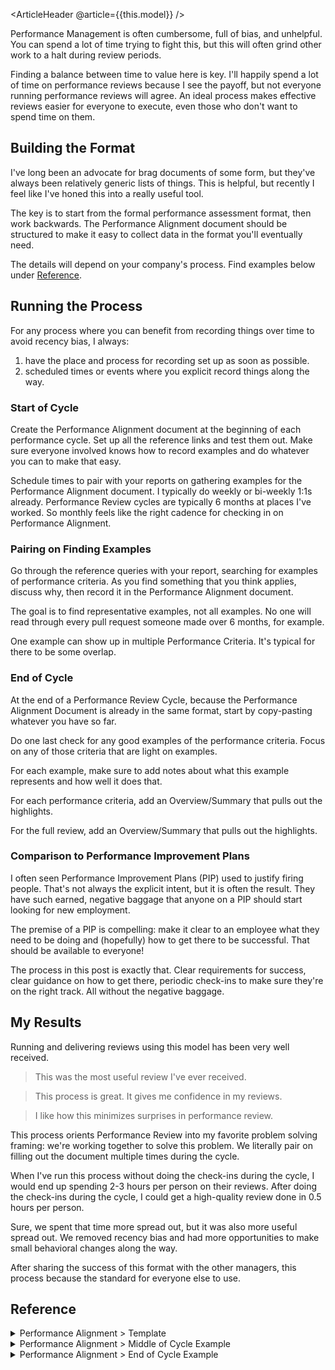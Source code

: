<ArticleHeader @article={{this.model}} />

Performance Management is often cumbersome, full of bias, and unhelpful. You can spend a lot of time trying to fight this, but this will often grind other work to a halt during review periods.

Finding a balance between time to value here is key. I'll happily spend a lot of time on performance reviews because I see the payoff, but not everyone running performance reviews will agree. An ideal process makes effective reviews easier for everyone to execute, even those who don't want to spend time on them.


## Building the Format

I've long been an advocate for brag documents of some form, but they've always been relatively generic lists of things. This is helpful, but recently I feel like I've honed this into a really useful tool.

The key is to start from the formal performance assessment format, then work backwards. The Performance Alignment document should be structured to make it easy to collect data in the format you'll eventually need.

The details will depend on your company's process. Find examples below under [Reference](#reference).


## Running the Process

For any process where you can benefit from recording things over time to avoid recency bias, I always:

1. have the place and process for recording set up as soon as possible.
1. scheduled times or events where you explicit record things along the way.


### Start of Cycle

Create the Performance Alignment document at the beginning of each performance cycle. Set up all the reference links and test them out. Make sure everyone involved knows how to record examples and do whatever you can to make that easy.

Schedule times to pair with your reports on gathering examples for the Performance Alignment document. I typically do weekly or bi-weekly 1:1s already. Performance Review cycles are typically 6 months at places I've worked. So monthly feels like the right cadence for checking in on Performance Alignment.


### Pairing on Finding Examples

Go through the reference queries with your report, searching for examples of performance criteria. As you find something that you think applies, discuss why, then record it in the Performance Alignment document.

The goal is to find representative examples, not all examples. No one will read through every pull request someone made over 6 months, for example.

One example can show up in multiple Performance Criteria. It's typical for there to be some overlap.


### End of Cycle

At the end of a Performance Review Cycle, because the Performance Alignment Document is already in the same format, start by copy-pasting whatever you have so far.

Do one last check for any good examples of the performance criteria. Focus on any of those criteria that are light on examples.

For each example, make sure to add notes about what this example represents and how well it does that.

For each performance criteria, add an Overview/Summary that pulls out the highlights.

For the full review, add an Overview/Summary that pulls out the highlights.


### Comparison to Performance Improvement Plans

I often seen Performance Improvement Plans (PIP) used to justify firing people. That's not always the explicit intent, but it is often the result. They have such earned, negative baggage that anyone on a PIP should start looking for new employment.

The premise of a PIP is compelling: make it clear to an employee what they need to be doing and (hopefully) how to get there to be successful. That should be available to everyone!

The process in this post is exactly that. Clear requirements for success, clear guidance on how to get there, periodic check-ins to make sure they're on the right track. All without the negative baggage.


## My Results

Running and delivering reviews using this model has been very well received.

> This was the most useful review I've ever received.

> This process is great. It gives me confidence in my reviews.

> I like how this minimizes surprises in performance review.

This process orients Performance Review into my favorite problem solving framing: we're working together to solve this problem. We literally pair on filling out the document multiple times during the cycle.

When I've run this process without doing the check-ins during the cycle, I would end up spending 2-3 hours per person on their reviews. After doing the check-ins during the cycle, I could get a high-quality review done in 0.5 hours per person.

Sure, we spent that time more spread out, but it was also more useful spread out. We removed recency bias and had more opportunities to make small behavioral changes along the way.

After sharing the success of this format with the other managers, this process because the standard for everyone else to use.


## Reference


<details>
<summary>Performance Alignment > Template</summary>

> This template uses many placeholders for you to fill in. Everything is optional.

Reference Docs
- `link to performance management process`
- `link to leveling framework`

Previous Cycle
- `link to previous performance review`
- `summarize key points from previous performance review`

Finding your work
- `link to completed tickets/cards`
- `link to completed pull requests`
- `link to pull request reviews`
- `link to notable mentions in chat system`
- `link to documents/pages created`

### `Performance Criteria A`

> `General description of Performance Criteria A`

> `Current level's description of Performance Criteria A`

Examples
- `Project X`
  - `example 1`
- `Project Y`
  - `example 2`
- `Project Z`
  - `example 3`

Room for Improvement as `Current Level`
- `example 4`

Opportunities for Growth towards `Next Level`
- `example 5`

### `Performance Criteria B`

...
</details>


<details>
<summary>Performance Alignment > Middle of Cycle Example</summary>

*This is a realistic example of one performance criteria's notes in a performance alignment document for a Software Engineer of level L4 in the middle of a cycle.*

## Current Level: L4

### Mastery

> **General:** Job Knowledge and quality of work product
>
> **L4:** Proficient in multiple significant areas (or in one area with significant depth, for specialist roles). Work product is high-quality and elegant in its simplicity.

- Examples
    - **Project NEW FEATURE**
        - ([1](https://example.com/link-to-notion-doc)): brought clarity to the project by gathering inputs from customers, product, and design
        - ([2](https://example.com/link-to-slack-post)): considered all the options carefully, then made a decision on a path forward
        - ([3](https://example.com/link-to-linear-card)): reference for completion of this work
    - **Project WORKFLOW IMPROVEMENTS**
        - ([1](https://example.com/link-to-linear-card)): dove deep on figuring out the how the platform primitives work together at a technical level, then implemented the necessary change
    - **Project TEST COVERAGE**
        - ([1](https://example.com/link-to-linear-card)): automated a lot of our fixture management
- Room for Improvement as L4
    - (none)
- Opportunities for Growth to L5
    - (none)

### Impact

...

### Autonomy

...

### Collaboration

...

</details>


<details>
<summary>Performance Alignment > End of Cycle Example</summary>

*This is a realistic example of a performance alignment document for a Software Engineer of level L4. The full set of ladder levels don't matter for this example. This exact content is what shows up in the official review.*

### Guidance

- Read through
    - [H1 Performance Review Cycle]()
    - [Engineering Job Leveling Framework]()
- Follow your work
    - [Completed Cards by Assignment]()
    - [Completed Cards by Label]()
    - [Merged Pull Requests]()
        - `user:vercel is:pr author:EMPLOYEE is:merged merged:>=2024-02-01`
    - [Reviewed Pull Requests]()
        - `user:vercel is:pr reviewed-by:EMPLOYEE created:>=2024-02-01 -author:EMPLOYEE`
    - Search Slack [#kudos](https://vercel.slack.com/archives/CJZL9GSLR):
        - `in:#kudos after:2024-01-31 @EMPLOYEE`
    - Search Notion
        - Sort: `Created: Newest first`
        - Created By: `EMPLOYEE`
        - Date: `2024-01-31` - (today)

<br>

---

## Current Level: L4

### Mastery

> **General:** Job Knowledge and quality of work product
>
> **L4:** Proficient in multiple significant areas (or in one area with significant depth, for specialist roles). Work product is high-quality and elegant in its simplicity.

- Examples
    - **Project NEW FEATURE:** `EMPLOYEE` jumped into this already-long-running project, gained context quickly, and executed. This is one of the more complex parts of the the system that our team touches because of the implicit modeling and inferred state. `EMPLOYEE` took care to understand the system (reading code, asking questions, pairing), made great decisions about the best solution, then executed them with clarity of code and confidence via tests. ([1](https://example.com/link-to-notion-doc)) ([2](https://example.com/link-to-slack-post)) ([3](https://example.com/link-to-linear-card))
    - **Project WORKFLOW IMPROVEMENTS:** `EMPLOYEE` dove deep into the system to understand how environments, environment variables, domains, branches, and project settings work. They leveraged this to great effect when pushing back on Product and Design to accommodate how the system works now, how it needs to change incrementally over time, and where we want it to end up. ([1](https://example.com/link-to-notion-doc)) ([2](https://example.com/link-to-slack-post)) ([3](https://example.com/link-to-linear-card))
    - **Project TEST COVERAGE:** `EMPLOYEE` dove deep on the fixture management and updates part of this project. The maintenance burden from this project could have been quite high, but `EMPLOYEE` made sure we mitigated that as much as possible as soon as possible. They ensured that our fixture maintenance was considerate of the different ways different frameworks can release updates. `EMPLOYEE` also found a great solution to testing the node dimension of the matrix. ([1](https://example.com/link-to-notion-doc)) ([2](https://example.com/link-to-slack-post)) ([3](https://example.com/link-to-linear-card))
    - **Project CI/CD IMPROVEMENTS:** `EMPLOYEE` figured out how Datadog works, how their ci/cd improvements feature works, and made it happen. We now have clear reports on how often our test suites are flakey and what the failures were that we can review each week. ([1](https://example.com/link-to-linear-card))
- Room for Improvement as L4
    - (none)
- Opportunities for Growth to L5
    - work with your manager to find or make opportunities to leverage your modeling or framework expertise in more depth

**Overall:** `EMPLOYEE` is one of the most skilled engineers I've ever had the pleasure of working with. They can model the most complex systems in ways that are (as much as can be) easy to understand, easy to extend, easy to maintain, and easy to implement. At Vercel, they’ve shown this at score of 3, but I’m sure we’ll see this at a score of 4 in the future.

### Impact

> **General:** Scope of work and size of impact
>
>  **L4:** Consistently delivers multi-team impact, i.e. significantly helps multiple teams achieve their goals.

- Examples
    - **Project NEW FEATURE:** `EMPLOYEE` took over Project Lead for NEW FEATURE to finish out the bugs and complete some new scope added by leadership. This included bringing on a member of Turbo and a member of Design Engineering to execute, leading up to the Project WORKFLOW IMPROVEMENTS. This was all done outside our team mandate. ([1](https://example.com/link-to-notion-doc)) ([2](https://example.com/link-to-slack-post)) ([3](https://example.com/link-to-linear-card))
    - **Project WORKFLOW IMPROVEMENTS:** `EMPLOYEE` lead this project from pretty rough requirements to much clearer requirements, as of the end of this Performance Review cycle. This required working with Product, Design, Design Engineering, RELATED TEAMS. This was all done outside our team mandate. ([1](https://example.com/link-to-notion-doc)) ([2](https://example.com/link-to-slack-post)) ([3](https://example.com/link-to-linear-card))
    - **Project TEST COVERAGE:** `EMPLOYEE` dove deep on the fixture management and updates part of this project. The maintenance burden from this project could have been quite high, but `EMPLOYEE` made sure we mitigated that as much as possible as soon as possible. This greatly improved the coverage of `vercel/api` changes over Framework, Runtime, or Package Manager support. This helps RELATED TEAMS ship their changes more reliably. ([1](https://example.com/link-to-notion-doc)) ([2](https://example.com/link-to-slack-post)) ([3](https://example.com/link-to-linear-card))
    - **Mentorship of `TEAM MATE`:** `EMPLOYEE` has done a good job onboarding and mentoring `{TEAM MATE}` as they ramp up to the team.
- Room for Improvement as L4
    - (minor) work with your manager to ensure there are opportunities for multi-team impact
- Opportunities for Growth to L5
    - pair more with others outside the team
    - contribute to linting rule or style guide discussions
    - work with your manager to find opportunities to drive or significantly contribute to engineering-wide technical improvement initiatives

**Overall:** `EMPLOYEE`'s impact in retrospect was quite large, but that's partially due to a shift in decision about which team owns the NEW FEATURE and WORKFLOW IMPROVEMENTS stream of work. Given that explicit decision, the score could be a 4. Absent it, the score is closer to 2.5-3. In the next cycle, let's make sure there are opportunities for multi-team impact.

### Autonomy

> **General:** Level of guidance required
>
> **L4:** Identifies the right problems to solve and finds ways to solve the problem faster and with fewer resources than the norm.

- Examples
    - **Customer Support / Triage:** `EMPLOYEE` will run these to ground without oversight. There are no concerns about it being seen through to the end. ([1](https://example.com/link-to-notion-doc)) ([2](https://example.com/link-to-linear-card))
    - **Project NEW FEATURE:** `EMPLOYEE` is leading this project, taking over from the previous lead. There's been a lot of collaboration so far because of the context handoff, but `EMPLOYEE` has completely taken over to the point that the previous lead no longer has to be involved. ([1](https://example.com/link-to-notion-doc)) ([2](https://example.com/link-to-slack-post)) ([3](https://example.com/link-to-linear-card))
    - **Project WORKFLOW IMPROVEMENTS:** `EMPLOYEE` is leading this project and driving it well. Even though this project is still in the early stages, `EMPLOYEE` has very well identified the right problems to solve and in what order. Specifically, they drove the scope of Milestone 1 down to the most useful parts of defining WORKFLOW IMPROVEMENTS that require the least upheaval of the current codebase. ([1](https://example.com/link-to-notion-doc)) ([2](https://example.com/link-to-slack-post)) ([3](https://example.com/link-to-linear-card))
    - **Project TEST COVERAGE:** `EMPLOYEE` took on the fixture implementation and maintenance work and drove it to a great place without oversight. ([1](https://example.com/link-to-notion-doc)) ([2](https://example.com/link-to-slack-post)) ([3](https://example.com/link-to-linear-card))
    - **Project CI/CD IMPROVEMENTS:** `EMPLOYEE` surveyed the options, identified a solution that uses an existing tool (Datadog), and figured it out. ([1](https://example.com/link-to-notion-doc)) ([2](https://example.com/link-to-slack-post)) ([3](https://example.com/link-to-linear-card))
- Room for Improvement as L4
    - (none)
- Opportunities for Growth to L5
    - work with your manager to find or make opportunities to drive larger-than-team technical improvement initiatives that you can own
    - work with your manager to find or make opportunities to drive larger-than-team product development initiatives that you can own

**Overall:** `EMPLOYEE` will take a problem and make it go away (properly), no matter the size. For most meetings, if `EMPLOYEE` is in the meeting, I don't have to be there. They'd end up saying the same thing anyway. I have absolute trust in `EMPLOYEE` that they will make a great decision on their own or know when to reach out for more details or another opinion.

### Collaboration

> **General:** Effectiveness when working and communicating with others
>
> **L4:** Strategic partner to other teams; they cannot achieve their goals without you. Communication is persuasive and succinct.

- Examples
    - **Customer Support / Triage:** `EMPLOYEE` works well with Customer Success, RELATED TEAMS when necessary to get these issues resolved. Questions are explicit and context is given where useful. ([1](https://example.com/link-to-slack-post))
    - **Project NEW FEATURE:** `EMPLOYEE` took over Project Lead. This project has required collaboration with Product, Design, and RELATED TEAMS. It has also required project management over members of Design Engineering and Turbo. `EMPLOYEE` has done all of this with great clarity. ([1](https://example.com/link-to-notion-doc)) ([2](https://example.com/link-to-slack-post)) ([3](https://example.com/link-to-linear-card))
    - **Project WORKFLOW IMPROVEMENTS:** `EMPLOYEE` took over Project Lead. This has required getting context from the previous lead and working with Product, Design, and RELATED TEAMS to understand the current system, user needs, and requirements. `EMPLOYEE` has driven this jumble of opinions and data into a direction that we'll start to execute on soon. `EMPLOYEE` is also writing a handoff context document for when the ownership of this works moves to RELATED TEAMS. ([1](https://example.com/link-to-notion-doc)) ([2](https://example.com/link-to-slack-post)) ([3](https://example.com/link-to-linear-card))
- Room for Improvement as L4
    - **Keep a source of truth when leading projects:** It helps a lot to keep a single source of truth up to date. In the future, you should make sure that the project document contains the most up to date premise, assumptions, requirements, and designs for a project leading up to it's true kickoff.
        - **On WORKFLOW IMPROVEMENTS as an example:** The rest of the communication (in Slack, in the documents that did exist, and in meetings) was clear, full of context, and effective. However, it was a bit hard to follow what the current state was when someone new started following. It was also hard sometimes among the working group of Zero Config, Design, and Product to know what the current state was. (This was made harder by Design iterating on their own, but getting ahead of that in the future could help too.)  ([1](https://example.com/link-to-notion-doc)) ([2](https://example.com/link-to-slack-post)) ([3](https://example.com/link-to-linear-card))
- Opportunities for Growth to L5
    - work with RELATED TEAMS to guide technical direction on WORKFLOW IMPROVEMENTS and potential future Pipeline projects
    - drive some decisions about how the division at large or at least RELATED TEAMS support frameworks and runtime at large

**Overall:** `EMPLOYEE` is an excellent collaborator. They spend real effort on building good working relationships, communicating well-considered context, organizing work that needs to be done, and finding the right people to talk to and getting the information they need from them. In the next cycle, `EMPLOYEE` should push for a bit clearer source of truth of the requirements of projects they run.

## Review Summary

`EMPLOYEE` is fantastic engineer that grows roots throughout an organization both individually and technically. In this first review cycle of their time here, they've shown great value. I'm sure even greater value is to come.

Going forward, `EMPLOYEE` should focus on:
- continuing their great work as they've done so far
- find or make more opportunities for multi-team impact by sharing your expertise either in collaboration or instruction
- focus projects you lead more on a source of truth, even if that means you are telling Product and Design what to do

</details>
